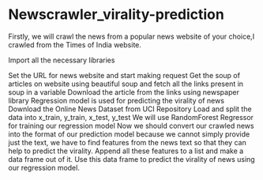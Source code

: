 # Newscrawler_virality-prediction

Firstly, we will crawl the news from a popular news website of your choice,I crawled from the Times of India website.

Import all the necessary libraries

Set the URL for news website and start making request
Get the soup of articles on website using beautiful soup and fetch all the links present in soup in a variable
Download the article from the links using newspaper library
Regression model is used for predicting the virality of news
Download the Online News Dataset from UCI Repository
Load and split the data into x_train, y_train, x_test, y_test
We will use RandomForest Regressor for training our regression model
Now we should convert our crawled news into the format of our prediction model because we cannot simply provide just the text, we have to find features from the news text so that they can help to predict the virality.
Append all these features to a list and make a data frame out of it.
Use this data frame to predict the virality of news using our regression model.
